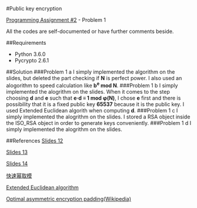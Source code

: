 #Public key encryption

[Programming Assignment #2](https://piazza-resources.s3.amazonaws.com/ixp1n5argll6bp/j0kbmhds71h4ws/prog2.pdf?AWSAccessKeyId=AKIAIEDNRLJ4AZKBW6HA&Expires=1491028922&Signature=UvemW2YNv0nZM2y4FoRNWweGfW0%3D) - Problem 1

All the codes are self-documented or have further comments beside. 

##Requirements
- Python 3.6.0
- Pycrypto 2.6.1

##Solution
###Problem 1 a
I simply implemented the algorithm on the slides, but deleted the part checking if **N** is perfect power. 
I also used an alogorithm to speed calculation like **b<sup>e</sup> mod N**.
###Problem 1 b
I simply implemented the alogrithm on the slides. When it comes to the step choosing **d** and **e** such that **e·d ≡ 1 mod φ(N)**, I chose **e** first and there is possibility that it is a fixed public key **65537** because it is the public key. I used Extended Euclidean algorith when computing **d**.
###Problem 1 c
I simply implemented the alogrithm on the slides. I stored a RSA object inside the ISO_RSA object in order to generate keys conveniently.
###Problem 1 d
I simply implemented the alogrithm on the slides.

##References
[Slides 12](https://piazza-resources.s3.amazonaws.com/ixp1n5argll6bp/izm7tyj3ppf5iv/CS477012.pdf?AWSAccessKeyId=AKIAIEDNRLJ4AZKBW6HA&Expires=1491030317&Signature=ylIypPovgwA9dP0upziLeQk4AtY%3D)

[Slides 13](https://piazza-resources.s3.amazonaws.com/ixp1n5argll6bp/izqfmo9plkh58s/CS477013.pdf?AWSAccessKeyId=AKIAIEDNRLJ4AZKBW6HA&Expires=1491030385&Signature=EbkQJqgT7iGn6FXJHyjB8rCmJ8M%3D)

[Slides 14](https://piazza-resources.s3.amazonaws.com/ixp1n5argll6bp/j0jws4d3m9i4fq/CS477014.pdf?AWSAccessKeyId=AKIAIEDNRLJ4AZKBW6HA&Expires=1491030427&Signature=ACZNnac3cJmMrVCFiyzODB7kP4Q%3D)

[快速幂取模](http://www.cnblogs.com/7hat/p/3398394.html)

[Extended Euclidean algorithm](https://zh.wikipedia.org/wiki/%E6%89%A9%E5%B1%95%E6%AC%A7%E5%87%A0%E9%87%8C%E5%BE%97%E7%AE%97%E6%B3%95)

[Optimal asymmetric encryption padding(Wikipedia)](https://en.wikipedia.org/wiki/Optimal_asymmetric_encryption_padding)
